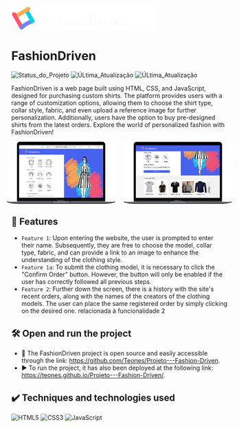 ![logo](Imagens/Logo.png)

<h1>FashionDriven</h1>

![Status_do_Projeto](https://img.shields.io/badge/status-concluded-green
)
![ÚLtima_Atualização](https://img.shields.io/badge/create-november_/_2021-blue
)
![ÚLtima_Atualização](https://img.shields.io/badge/version-december_/_2023-red
)

FashionDriven is a web page built using HTML, CSS, and JavaScript, designed for purchasing custom shirts. The platform provides users with a range of customization options, allowing them to choose the shirt type, collar style, fabric, and even upload a reference image for further personalization. Additionally, users have the option to buy pre-designed shirts from the latest orders. Explore the world of personalized fashion with FashionDriven!

<div style="display: flex; justify-content: center;">
  <img src="Imagens/mobile.png" style="max-width: 50%; margin-right: 20px;"/>
  <img src="Imagens/mobile (1).png" style="max-width: 50%;">
</div>

## 🔨 Features

- `Feature 1`: Upon entering the website, the user is prompted to enter their name. Subsequently, they are free to choose the model, collar type, fabric, and can provide a link to an image to enhance the understanding of the clothing style.
- `Feature 1a`: To submit the clothing model, it is necessary to click the "Confirm Order" button. However, the button will only be enabled if the user has correctly followed all previous steps.
- `Feature 2`: Further down the screen, there is a history with the site's recent orders, along with the names of the creators of the clothing models. The user can place the same registered order by simply clicking on the desired one. relacionada à funcionalidade 2


## 🛠️ Open and run the project

- 📁 The FashionDriven project is open source and easily accessible through the link: https://github.com/Teones/Projeto---Fashion-Driven. 
- ▶️ To run the project, it has also been deployed at the following link: https://teones.github.io/Projeto---Fashion-Driven/.

## ✔️ Techniques and technologies used
![HTML5](https://img.shields.io/badge/html5-%23E34F26.svg?style=flat&logo=html5&logoColor=white)
![CSS3](https://img.shields.io/badge/css3-%231572B6.svg?style=flat&logo=css3&logoColor=white)
![JavaScript](https://img.shields.io/badge/javascript-%23323330.svg?style=flat&logo=javascript&logoColor=%23F7DF1E)